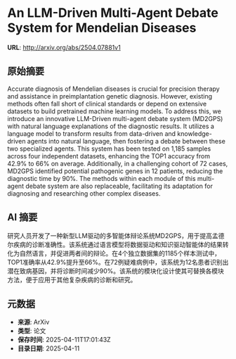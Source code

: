 # An LLM-Driven Multi-Agent Debate System for Mendelian Diseases

**URL**: http://arxiv.org/abs/2504.07881v1

## 原始摘要

Accurate diagnosis of Mendelian diseases is crucial for precision therapy and
assistance in preimplantation genetic diagnosis. However, existing methods
often fall short of clinical standards or depend on extensive datasets to build
pretrained machine learning models. To address this, we introduce an innovative
LLM-Driven multi-agent debate system (MD2GPS) with natural language
explanations of the diagnostic results. It utilizes a language model to
transform results from data-driven and knowledge-driven agents into natural
language, then fostering a debate between these two specialized agents. This
system has been tested on 1,185 samples across four independent datasets,
enhancing the TOP1 accuracy from 42.9% to 66% on average. Additionally, in a
challenging cohort of 72 cases, MD2GPS identified potential pathogenic genes in
12 patients, reducing the diagnostic time by 90%. The methods within each
module of this multi-agent debate system are also replaceable, facilitating its
adaptation for diagnosing and researching other complex diseases.


## AI 摘要

研究人员开发了一种新型LLM驱动的多智能体辩论系统MD2GPS，用于提高孟德尔疾病的诊断准确性。该系统通过语言模型将数据驱动和知识驱动智能体的结果转化为自然语言，并促进两者间的辩论。在4个独立数据集的1185个样本测试中，TOP1准确率从42.9%提升至66%。在72例疑难病例中，该系统为12名患者识别出潜在致病基因，并将诊断时间减少90%。该系统的模块化设计使其可替换各模块方法，便于应用于其他复杂疾病的诊断和研究。

## 元数据

- **来源**: ArXiv
- **类型**: 论文
- **保存时间**: 2025-04-11T17:01:43Z
- **目录日期**: 2025-04-11
